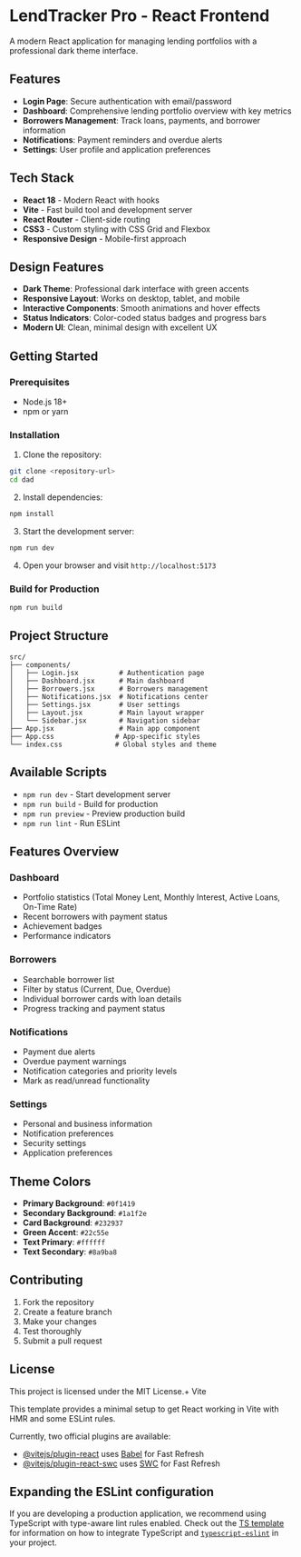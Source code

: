 # LendTracker Pro - React Frontend

A modern React application for managing lending portfolios with a professional dark theme interface.

## Features

- **Login Page**: Secure authentication with email/password
- **Dashboard**: Comprehensive lending portfolio overview with key metrics
- **Borrowers Management**: Track loans, payments, and borrower information
- **Notifications**: Payment reminders and overdue alerts
- **Settings**: User profile and application preferences

## Tech Stack

- **React 18** - Modern React with hooks
- **Vite** - Fast build tool and development server
- **React Router** - Client-side routing
- **CSS3** - Custom styling with CSS Grid and Flexbox
- **Responsive Design** - Mobile-first approach

## Design Features

- **Dark Theme**: Professional dark interface with green accents
- **Responsive Layout**: Works on desktop, tablet, and mobile
- **Interactive Components**: Smooth animations and hover effects
- **Status Indicators**: Color-coded status badges and progress bars
- **Modern UI**: Clean, minimal design with excellent UX

## Getting Started

### Prerequisites

- Node.js 18+ 
- npm or yarn

### Installation

1. Clone the repository:
```bash
git clone <repository-url>
cd dad
```

2. Install dependencies:
```bash
npm install
```

3. Start the development server:
```bash
npm run dev
```

4. Open your browser and visit `http://localhost:5173`

### Build for Production

```bash
npm run build
```

## Project Structure

```
src/
├── components/
│   ├── Login.jsx          # Authentication page
│   ├── Dashboard.jsx      # Main dashboard
│   ├── Borrowers.jsx      # Borrowers management
│   ├── Notifications.jsx  # Notifications center
│   ├── Settings.jsx       # User settings
│   ├── Layout.jsx         # Main layout wrapper
│   └── Sidebar.jsx        # Navigation sidebar
├── App.jsx                # Main app component
├── App.css               # App-specific styles
└── index.css             # Global styles and theme
```

## Available Scripts

- `npm run dev` - Start development server
- `npm run build` - Build for production
- `npm run preview` - Preview production build
- `npm run lint` - Run ESLint

## Features Overview

### Dashboard
- Portfolio statistics (Total Money Lent, Monthly Interest, Active Loans, On-Time Rate)
- Recent borrowers with payment status
- Achievement badges
- Performance indicators

### Borrowers
- Searchable borrower list
- Filter by status (Current, Due, Overdue)
- Individual borrower cards with loan details
- Progress tracking and payment status

### Notifications
- Payment due alerts
- Overdue payment warnings
- Notification categories and priority levels
- Mark as read/unread functionality

### Settings
- Personal and business information
- Notification preferences
- Security settings
- Application preferences

## Theme Colors

- **Primary Background**: `#0f1419`
- **Secondary Background**: `#1a1f2e`
- **Card Background**: `#232937`
- **Green Accent**: `#22c55e`
- **Text Primary**: `#ffffff`
- **Text Secondary**: `#8a9ba8`

## Contributing

1. Fork the repository
2. Create a feature branch
3. Make your changes
4. Test thoroughly
5. Submit a pull request

## License

This project is licensed under the MIT License.+ Vite

This template provides a minimal setup to get React working in Vite with HMR and some ESLint rules.

Currently, two official plugins are available:

- [@vitejs/plugin-react](https://github.com/vitejs/vite-plugin-react/blob/main/packages/plugin-react) uses [Babel](https://babeljs.io/) for Fast Refresh
- [@vitejs/plugin-react-swc](https://github.com/vitejs/vite-plugin-react/blob/main/packages/plugin-react-swc) uses [SWC](https://swc.rs/) for Fast Refresh

## Expanding the ESLint configuration

If you are developing a production application, we recommend using TypeScript with type-aware lint rules enabled. Check out the [TS template](https://github.com/vitejs/vite/tree/main/packages/create-vite/template-react-ts) for information on how to integrate TypeScript and [`typescript-eslint`](https://typescript-eslint.io) in your project.
